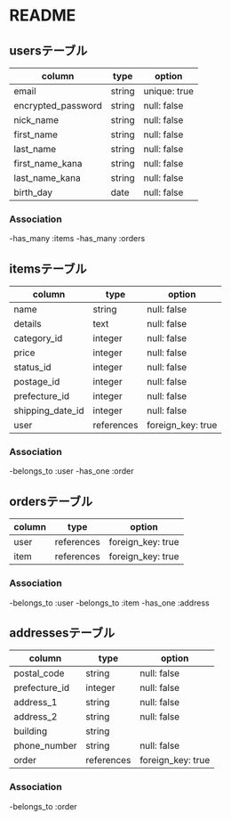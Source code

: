 # README

## usersテーブル

| column             | type    | option       |
| ------------------ | ------- | ------------ |
| email              | string  | unique: true |
| encrypted_password | string  | null: false  |
| nick_name          | string  | null: false  |
| first_name         | string  | null: false  |
| last_name          | string  | null: false  |
| first_name_kana    | string  | null: false  | 
| last_name_kana     | string  | null: false  |
| birth_day          | date    | null: false  |

### Association

-has_many :items
-has_many :orders

## itemsテーブル

| column           | type       | option            |
| ---------------- | ---------- | ----------------- |
| name             | string     | null: false       |
| details          | text       | null: false       |
| category_id      | integer    | null: false       |
| price            | integer    | null: false       |
| status_id        | integer    | null: false       |
| postage_id       | integer    | null: false       |
| prefecture_id    | integer    | null: false       |
| shipping_date_id | integer    | null: false       |
| user             | references | foreign_key: true |

### Association

-belongs_to :user
-has_one :order

## ordersテーブル

| column        | type       | option            |
| ------------- |------------| ------------------|
| user          | references | foreign_key: true |
| item          | references | foreign_key: true |

### Association

-belongs_to :user
-belongs_to :item
-has_one :address

## addressesテーブル

| column        | type       | option            |
| ------------- |------------| ------------------|
| postal_code   | string     | null: false       |
| prefecture_id | integer    | null: false       |
| address_1     | string     | null: false       |
| address_2     | string     | null: false       |
| building      | string     |                   |
| phone_number  | string     | null: false       |
| order         | references | foreign_key: true |

### Association

-belongs_to :order
